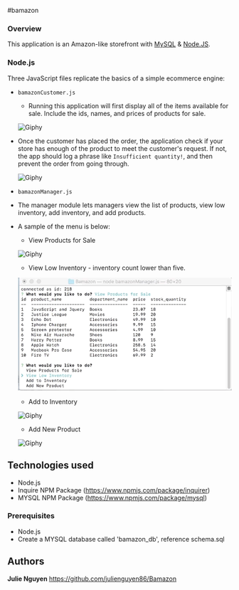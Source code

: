 #bamazon

### Overview
This application is an Amazon-like storefront with [MySQL](https://www.npmjs.com/package/mysql) & [Node.JS](https://www.npmjs.com/).


### Node.js
Three JavaScript files replicate the basics of a simple ecommerce engine:

- `bamazonCustomer.js`
  -  Running this application will first display all of the items available for sale. Include the ids, names, and prices of products for sale.

   ![Giphy](Images/Customerpurchase.gif)

- Once the customer has placed the order, the application check if your store has enough of the product to meet the customer's request. If not, the app should log a phrase like `Insufficient quantity!`, and then prevent the order from going through.

   ![Giphy](Images/CustomerInsuffient.gif)


- `bamazonManager.js` 
 - The manager module lets managers view the list of products, view low inventory, add inventory, and add products.
  - A sample of the menu is below:
    * View Products for Sale 
    
    ![Giphy](Images/Managerviewproduct.gif)

    * View Low Inventory - inventory count lower than five.
    
    ![Giphy](Images/ManagerViewLowInventory.gif)

    * Add to Inventory
    
    ![Giphy](Images/ManagerAddInventory.gif)

    * Add New Product
    
    ![Giphy](Images/ManagerAddProduct.gif)

## Technologies used
- Node.js
- Inquire NPM Package (https://www.npmjs.com/package/inquirer)
- MYSQL NPM Package (https://www.npmjs.com/package/mysql)

### Prerequisites

- Node.js 
- Create a MYSQL database called 'bamazon_db', reference schema.sql



## Authors
**Julie Nguyen** https://github.com/julienguyen86/Bamazon
	
